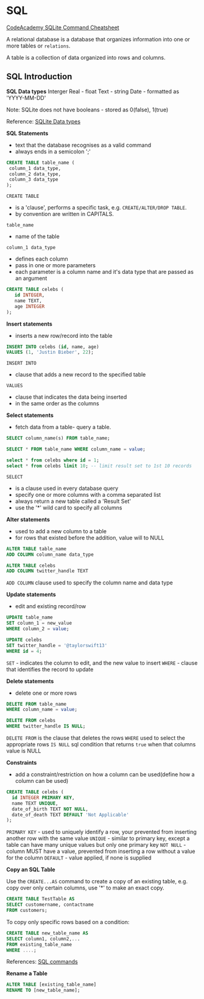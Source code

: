 # SQL

[CodeAcademy SQLite Command Cheatsheet](https://www.codecademy.com/articles/sql-commands)

A relational database is a database that organizes information into one or more tables or `relations`.

A table is a collection of data organized into rows and columns.

## SQL Introduction

**SQL Data types**
Interger
Real - float
Text - string
Date - formatted as 'YYYY-MM-DD'

Note: SQLite does not have booleans - stored as 0(false), 1(true)

Reference:
[SQLite Data types](https://www.tutorialspoint.com/sqlite/sqlite_data_types.htm)

**SQL Statements**

- text that the database recognises as a valid command
- always ends in a semicolon ';'

```sql
CREATE TABLE table_name (
 column_1 data_type,
 column_2 data_type,
 column_3 data_type
);
```

`CREATE TABLE`

- is a 'clause', performs a specific task, e.g. `CREATE/ALTER/DROP TABLE`.
- by convention are written in CAPITALS.

`table_name`

- name of the table

`column_1 data_type`

- defines each column
- pass in one or more parameters
- each parameter is a column name and it's data type that are passed as an argument

```sql
CREATE TABLE celebs (
   id INTEGER,
   name TEXT,
   age INTEGER
);
```

**Insert statements**

- inserts a new row/record into the table

```sql
INSERT INTO celebs (id, name, age)
VALUES (1, 'Justin Bieber', 22);
```

`INSERT INTO`

- clause that adds a new record to the specified table

`VALUES`

- clause that indicates the data being inserted
- in the same order as the columns

**Select statements**

- fetch data from a table- query a table.

```sql
SELECT column_name(s) FROM table_name;

SELECT * FROM table_name WHERE column_name = value;

select * from celebs where id = 1;
select * from celebs limit 10; -- limit result set to 1st 10 records
```

`SELECT`

- is a clause used in every database query
- specify one or more columns with a comma separated list
- always return a new table called a 'Result Set'
- use the '\*' wild card to specify all columns

**Alter statements**

- used to add a new column to a table
- for rows that existed before the addition, value will to NULL

```sql
ALTER TABLE table_name
ADD COLUMN column_name data_type

ALTER TABLE celebs
ADD COLUMN twitter_handle TEXT
```

`ADD COLUMN` clause used to specify the column name and data type

**Update statements**

- edit and existing record/row

```sql
UPDATE table_name
SET column_1 = new_value
WHERE column_2 = value;

UPDATE celebs
SET twitter_handle = '@taylorswift13'
WHERE id = 4;
```

`SET` - indicates the column to edit, and the new value to insert
`WHERE` - clause that identifies the record to update

**Delete statements**

- delete one or more rows

```sql
DELETE FROM table_name
WHERE column_name = value;

DELETE FROM celebs
WHERE twitter_handle IS NULL;
```

`DELETE FROM` is the clause that deletes the rows
`WHERE` used to select the appropriate rows
`IS NULL` sql condition that returns `true` when that columns value is NULL

**Constraints**

- add a constraint/restriction on how a column can be used(define how a column can be used)

```sql
CREATE TABLE celebs (
  id INTEGER PRIMARY KEY,
  name TEXT UNIQUE,
  date_of_birth TEXT NOT NULL,
  date_of_death TEXT DEFAULT 'Not Applicable'
);
```

`PRIMARY KEY` - used to uniquely identify a row, your prevented from inserting another row with the same value
`UNIQUE` - similar to primary key, except a table can have many unique values but only one primary key
`NOT NULL` - column MUST have a value, prevented from inserting a row without a value for the column
`DEFAULT` - value applied, if none is supplied

**Copy an SQL Table**

Use the `CREATE...AS` command to create a copy of an existing table, e.g. copy over only certain columns, use '\*' to make an exact copy.

```sql
CREATE TABLE TestTable AS
SELECT customername, contactname
FROM customers;
```

To copy only specific rows based on a condition:

```sql
CREATE TABLE new_table_name AS
SELECT column1, column2,...
FROM existing_table_name
WHERE ....;
```

References:
[SQL commands](https://www.w3schools.com/sql/default.asp)

**Rename a Table**

```sql
ALTER TABLE [existing_table_name]
RENAME TO [new_table_name];
```
